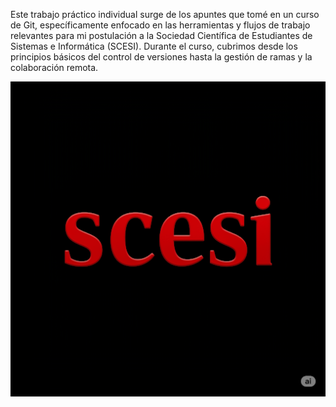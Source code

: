 Este trabajo práctico individual surge de los apuntes que tomé en un curso de Git,
específicamente enfocado en las herramientas y flujos de trabajo relevantes para mi
postulación a la Sociedad Científica de Estudiantes de Sistemas e Informática (SCESI).
Durante el curso, cubrimos desde los principios básicos del control de versiones hasta
la gestión de ramas y la colaboración remota.

![scesi](imagenes/unnamed.png)
